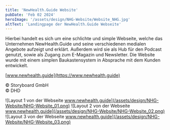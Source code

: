 ```yaml
---
title: 'NewHealth.Guide Website'
pubDate: 'Feb 02 2024'
heroImage: '/assets/design/NHG-Website/Website_NHG.jpg'
altText: 'Landingpage der NewHealth.Guide Webseite'
---
```



Hierbei handelt es sich um eine schlichte und simple Webseite, welche das Unternehmen NewHealth.Guide und seine verschiedenen medialen Angebote aufzeigt und erklärt. Außerdem wird sie als Hub für den Podcast genutzt, sowie als Zugang zum E-Magazin und Newsletter. Die Website wurde mit einem simplen Baukastensystem in Absprache mit dem Kunden entwickelt.

[www.newhealth.guide](https://www.newhealth.guide)

&#169; Storyboard GmbH <br>
&#169; DHD

![Layout 1 von der Webseite www.newhealth.guide](/assets/design/NHG-Website/NHG-Website_01.png)
![Layout 2 von der Webseite www.newhealth.guide](/assets/design/NHG-Website/NHG-Website_02.png)
![Layout 3 von der Webseite www.newhealth.guide](/assets/design/NHG-Website/NHG-Website_03.png)